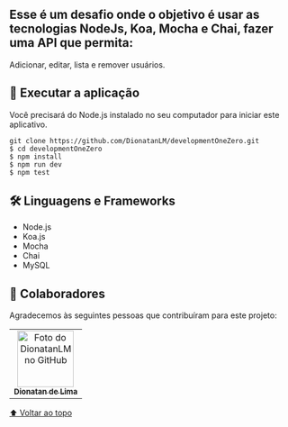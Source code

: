 
## Esse é um desafio onde o objetivo é usar as tecnologias NodeJs, Koa, Mocha e Chai, fazer uma API que permita:
Adicionar, editar, lista e remover usuários. 

## 🚀 Executar a aplicação
Você precisará do Node.js instalado no seu computador para iniciar este aplicativo.

```
git clone https://github.com/DionatanLM/developmentOneZero.git
$ cd developmentOneZero
$ npm install
$ npm run dev
$ npm test
```


## 🛠️ Linguagens e Frameworks

* Node.js
* Koa.js
* Mocha
* Chai
* MySQL

## 🤝 Colaboradores

Agradecemos às seguintes pessoas que contribuíram para este projeto:

<table>
  <tr>
    <td align="center">
      <a href="https://github.com/DionatanLM" target="_blank">
        <img src="https://avatars3.githubusercontent.com/u/62453867" width="100px;" alt="Foto do DionatanLM no GitHub"/><br>
        <sub>
          <b>Dionatan de Lima</b>
        </sub>
      </a>
    </td>
  </tr>
</table>


[⬆ Voltar ao topo]([#developmentOneZero](https://github.com/DionatanLM/developmentOneZero/blob/main/README.md#esse-%C3%A9-um-desafio-onde-o-objetivo-%C3%A9-usar-as-tecnologias-nodejs-koa-mocha-e-chai-fazer-uma-api-que-permita))<br>
